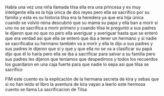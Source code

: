 
 Había una vez una niña llamada tilsa ella era una princesa  y es muy inteligente ella es la hija única de dos reyes pero ella se sacrifico por su familia y esta es su historia tilsa era la heredera   ya que era hija única cuando se volvió reina  descubrió que su mama su papa  y ella  ban a morir si uno  no se sacrifica  a morir primero y cuando tilsa le preguntó a sus  padres le dijeron que no que no pero ella averiguar y averiguar hasta que se enteró que era verdad así que ella se enteró  que iba a  tener un hermano  y si nadie se sacrificaba su hermano también  va a morir y ella le dijo a sus padres y sus padres le dijeron que sí y que 
 y que ella no se va a clasificar su papá dijo que él lo haría  pero ella se iba a sacrificar para salvar a su familia pero sus padres les dijeron que  teníamos que despedirnos y todos los recuerdos los guardaron en  una caja fuerte para que nadie lo sepa así que tilsa se sacrifico
 
FIM
 este cuento es la explicación de la hermana secreta de kira y sebas que si no han leído el libro  la aventura de kira vayan a leerlo este hermosa cuento se llama La sacrificacion de Tilsa

